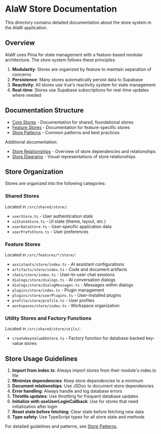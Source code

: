 # AIaW Store Documentation

This directory contains detailed documentation about the store system in the AIaW application.

## Overview

AIaW uses Pinia for state management with a feature-based modular architecture. The store system follows these principles:

1. **Modularity**: Stores are organized by feature to maintain separation of concerns
2. **Persistence**: Many stores automatically persist data to Supabase
3. **Reactivity**: All stores use Vue's reactivity system for state management
4. **Real-time**: Stores use Supabase subscriptions for real-time updates where needed

## Documentation Structure

- [Core Stores](./CORE_STORES.md) - Documentation for shared, foundational stores
- [Feature Stores](./FEATURE_STORES.md) - Documentation for feature-specific stores
- [Store Patterns](./STORE_PATTERNS.md) - Common patterns and best practices

Additional documentation:
- [Store Relationships](../../STORE_RELATIONSHIPS.md) - Overview of store dependencies and relationships
- [Store Diagrams](../STORE_DIAGRAM.md) - Visual representations of store relationships

## Store Organization

Stores are organized into the following categories:

### Shared Stores
Located in `/src/shared/store/`:
- `userStore.ts` - User authentication state
- `uiStateStore.ts` - UI state (theme, layout, etc.)
- `userDataStore.ts` - User-specific application data
- `userPrefsStore.ts` - User preferences

### Feature Stores
Located in `/src/features/*/store/`:
- `assistants/store/index.ts` - AI assistant configurations
- `artifacts/store/index.ts` - Code and document artifacts
- `chats/store/index.ts` - User-to-user chat sessions
- `dialogs/store/dialogs.ts` - AI conversation dialogs
- `dialogs/store/dialogMessages.ts` - Messages within dialogs
- `plugins/store/index.ts` - Plugin management
- `plugins/store/userPlugins.ts` - User-installed plugins
- `profile/store/profile.ts` - User profiles
- `workspaces/store/index.ts` - Workspace organization

### Utility Stores and Factory Functions
Located in `/src/shared/store/utils/`:
- `createKeyValueDbStore.ts` - Factory function for database-backed key-value stores

## Store Usage Guidelines

1. **Import from index.ts**: Always import stores from their module's index.ts file
2. **Minimize dependencies**: Keep store dependencies to a minimum
3. **Document relationships**: Use JSDoc to document store dependencies
4. **Error handling**: Always handle and log database errors
5. **Throttle updates**: Use throttling for frequent database updates
6. **Initialize with useUserLoginCallback**: Use for stores that need initialization after login
7. **Reset state before fetching**: Clear state before fetching new data
8. **Type safety**: Use TypeScript types for all store state and methods

For detailed guidelines and patterns, see [Store Patterns](./STORE_PATTERNS.md).